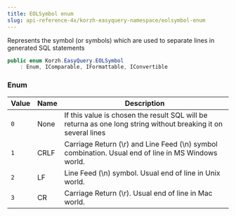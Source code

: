 ```yaml
---
title: EOLSymbol enum
slug: api-reference-4x/korzh-easyquery-namespace/eolsymbol-enum
---
```


Represents the symbol (or symbols) which are used to separate lines in generated SQL statements
```csharp
public enum Korzh.EasyQuery.EOLSymbol
    : Enum, IComparable, IFormattable, IConvertible

```

### Enum

| Value | Name | Description | 
| --- | --- | --- | 
| `0` | None | If this value is chosen the result SQL will be returna as one long string without breaking it on several lines | 
| `1` | CRLF | Carriage Return (\r) and Line Feed (\n) symbol combination. Usual end of line in MS Windows world. | 
| `2` | LF | Line Feed (\n) symbol. Usual end of line in Unix world. | 
| `3` | CR | Carriage Return (\r). Usual end of line in Mac world. |